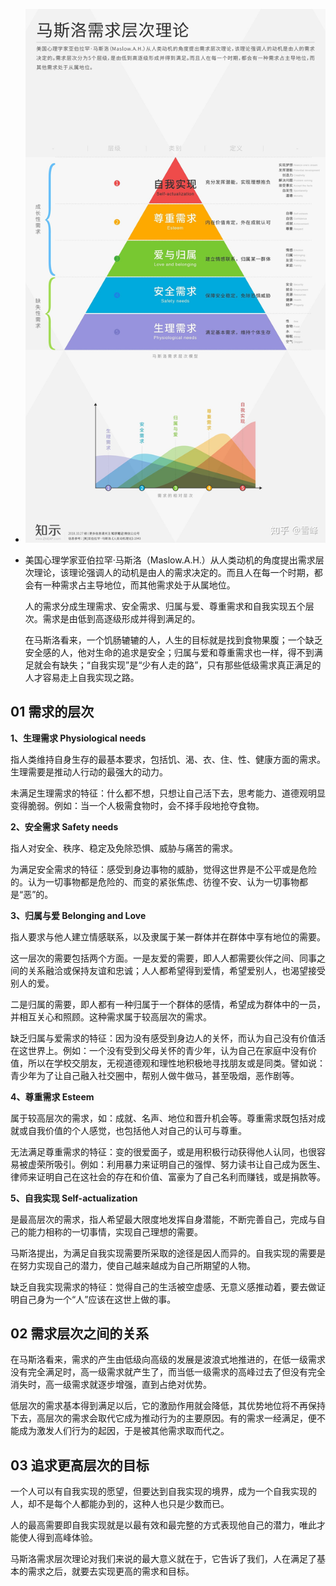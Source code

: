 - ![image.png](../assets/image_1659197102010_0.png)
- 美国心理学家亚伯拉罕·马斯洛（Maslow.A.H.）从人类动机的角度提出需求层次理论，该理论强调人的动机是由人的需求决定的。而且人在每一个时期，都会有一种需求占主导地位，而其他需求处于从属地位。
  
  人的需求分成生理需求、安全需求、归属与爱、尊重需求和自我实现五个层次。需求是由低到高逐级形成并得到满足的。
  
  在马斯洛看来，一个饥肠辘辘的人，人生的目标就是找到食物果腹；一个缺乏安全感的人，他对生命的追求是安全；归属与爱和尊重需求也一样，得不到满足就会有缺失；“自我实现”是“少有人走的路”，只有那些低级需求真正满足的人才容易走上自我实现之路。
## **01 需求的层次**

**1、生理需求 Physiological needs**

指人类维持自身生存的最基本要求，包括饥、渴、衣、住、性、健康方面的需求。生理需要是推动人行动的最强大的动力。

未满足生理需求的特征：什么都不想，只想让自己活下去，思考能力、道德观明显变得脆弱。例如：当一个人极需食物时，会不择手段地抢夺食物。

**2、安全需求 Safety needs**

指人对安全、秩序、稳定及免除恐惧、威胁与痛苦的需求。

为满足安全需求的特征：感受到身边事物的威胁，觉得这世界是不公平或是危险的。认为一切事物都是危险的、而变的紧张焦虑、彷徨不安、认为一切事物都是“恶”的。

**3、归属与爱 Belonging and Love**

指人要求与他人建立情感联系，以及隶属于某一群体并在群体中享有地位的需要。

这一层次的需要包括两个方面。一是友爱的需要，即人人都需要伙伴之间、同事之间的关系融洽或保持友谊和忠诚；人人都希望得到爱情，希望爱别人，也渴望接受别人的爱。

二是归属的需要，即人都有一种归属于一个群体的感情，希望成为群体中的一员，并相互关心和照顾。这种需求属于较高层次的需求。

缺乏归属与爱需求的特征：因为没有感受到身边人的关怀，而认为自己没有价值活在这世界上。例如：一个没有受到父母关怀的青少年，认为自己在家庭中没有价值，所以在学校交朋友，无视道德观和理性地积极地寻找朋友或是同类。譬如说：青少年为了让自己融入社交圈中，帮别人做牛做马，甚至吸烟，恶作剧等。

**4、尊重需求 Esteem**

属于较高层次的需求，如：成就、名声、地位和晋升机会等。尊重需求既包括对成就或自我价值的个人感觉，也包括他人对自己的认可与尊重。

无法满足尊重需求的特征：变的很爱面子，或是用积极行动获得他人认同，也很容易被虚荣所吸引。例如：利用暴力来证明自己的强悍、努力读书让自己成为医生、律师来证明自己在这社会的存在和价值、富豪为了自己名利而赚钱，或是捐款等。　　

**5、自我实现 Self-actualization**

是最高层次的需求，指人希望最大限度地发挥自身潜能，不断完善自己，完成与自己的能力相称的一切事情，实现自己理想的需要。

马斯洛提出，为满足自我实现需要所采取的途径是因人而异的。自我实现的需要是在努力实现自己的潜力，使自己越来越成为自己所期望的人物。

缺乏自我实现需求的特征：觉得自己的生活被空虚感、无意义感推动着，要去做证明自己身为一个“人”应该在这世上做的事。
## **02 需求层次之间的关系**

在马斯洛看来，需求的产生由低级向高级的发展是波浪式地推进的，在低一级需求没有完全满足时，高一级需求就产生了，而当低一级需求的高峰过去了但没有完全消失时，高一级需求就逐步增强，直到占绝对优势。

低层次的需求基本得到满足以后，它的激励作用就会降低，其优势地位将不再保持下去，高层次的需求会取代它成为推动行为的主要原因。有的需求一经满足，便不能成为激发人们行为的起因，于是被其他需求取而代之。
## **03 追求更高层次的目标**

一个人可以有自我实现的愿望，但要达到自我实现的境界，成为一个自我实现的人，却不是每个人都能办到的，这种人也只是少数而已。

人的最高需要即自我实现就是以最有效和最完整的方式表现他自己的潜力，唯此才能使人得到高峰体验。

马斯洛需求层次理论对我们来说的最大意义就在于，它告诉了我们，人在满足了基本的需求之后，就要去实现更高的需求和目标。